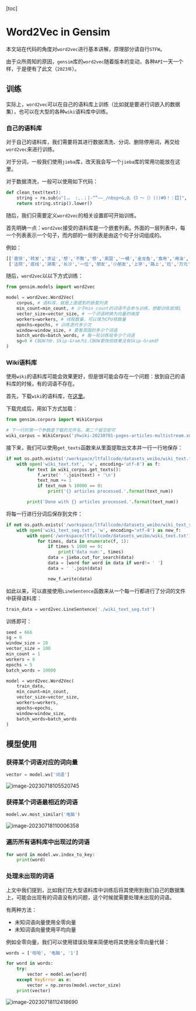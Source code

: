 [toc]

# Word2Vec in Gensim

本文站在代码的角度对`word2vec`进行基本讲解，原理部分请自行`STFW`。

由于众所周知的原因，`gensim`库的`word2vec`随着版本的变动，各种`API`一天一个样，于是便有了此文（`2023年`）。

## 训练

实际上，`word2vec`可以在自己的语料库上训练（比如就是要进行词嵌入的数据集），也可以在大型的各种`wiki`语料库中训练。

### 自己的语料库

对于自己的语料库，我们需要将其进行数据清洗、分词、删除停用词，再交给`word2vec`来进行训练。

对于分词，一般我们使用`jieba`库，改天我会写一个`jieba`库的常用功能放在这里。

对于数据清洗，一般可以使用如下代码：

```python
def clean_text(text):
    string = re.sub(u"[，。 :,.；|-“”——_/nbsp+&;@、《》～（）())#O！：【】]", "", text)
    return string.strip().lower()
```

随后，我们只需要定义`word2vec`的相关设置即可开始训练。

首先明确一点：`word2vec`接受的语料库是一个嵌套列表。外面的一层列表中，每一个列表表示一个句子，而内部的一层列表是由这个句子分词组成的。

例如：

```python
[['震惊','转发','求证','想','不敢','想','美国','一桶','金龙鱼','食用','用油','食用油','元','人民','人民币','一桶','食用','油','食用油','相当','当于','相当于','中国','超市','40','多元','现在','估计','已经','涨','五六','六十','十元','五六十','六十元','五六十元','金龙鱼','纽约','沃尔玛','感恩','感恩节','时','16','美元','圣诞','圣诞节','降至','13','美元','折合','人民人民币','858','元','油是','绿色','天然','纯天然','基因','转基因','中国','一桶','食用','用油','食用油','卖','几十','百元'],
 ['法院','底线','湖南','长沙','一位','朋友','小朋友','上学','路上','捡','万元','原地','不动','原地不动','失主','冒领','不知','知情','不知情','孩子','学校','告知','老师','表扬','好人','好事','好人好事','很快','传开','真','失主','听说','上门','找上门','要钱','未果','竟然','孩子','告上','法庭','法院','判决','孩子','家长','赔偿','6000','元气','家长','大骂','孩子','手','贱','捡','钱','y','瀟湘','墨人','千里']]
```

随后，`word2vec`以以下方式训练：

```python
from gensim.models import word2vec

model = word2vec.Word2Vec(
	corpus, # 语料库，就是上面提到的嵌套列表
    min_count=min_count, # 少于min_count的词语不会参与训练，想都训练就填1
    vector_size=vector_size, # 一个词语转换为向量的维度
    workers=workers, # 线程数量，可以填为CPU核数量
    epochs=epochs, # 训练迭代多少次
    window=window_size, # 要看周围的多少个词语
    batch_words=batch_words, # 每一轮训练给多少个词语
    sg=0 # CBOW为0，Skip-Gram为1.CBOW更快但效果没有Skip-Gram好
)
```

### Wiki语料库

使用`wiki`的语料库可能会效果更好，但是很可能会存在一个问题：放到自己的语料库的时候，有的词语不存在。

首先，下载`wiki`的语料库，在[这里](https://dumps.wikimedia.org/zhwiki/)。

下载完成后，用如下方式加载：

```python
from gensim.corpora import WikiCorpus

# 下一行的第一个参数是下载的文件名，第二个留空即可
wiki_corpus = WikiCorpus('zhwiki-20230701-pages-articles-multistream.xml.bz2', dictionary={})
```

接下来，我们可以使用`get_texts`函数来从里面提取出文本并一行一行地保存：

```python
if not os.path.exists('/workspace/ltfallcode/datasets_weibo/wiki_text.txt'):
    with open('wiki_text.txt', 'w', encoding='utf-8') as f:
        for text in wiki_corpus.get_texts():
            f.write(' '.join(text) + '\n')
            text_num += 1
            if text_num % 10000 == 0:
                print('{} articles processed.'.format(text_num))

        print('Done with {} articles processed.'.format(text_num))
```

将每一行进行分词后保存到文件：

```python
if not os.path.exists('/workspace/ltfallcode/datasets_weibo/wiki_text_seg.txt'):
    with open('wiki_text_seg.txt', 'w', encoding='utf-8') as new_f:
        with open('/workspace/ltfallcode/datasets_weibo/wiki_text.txt') as f:
            for times, data in enumerate(f, 1):
                if times % 1000 == 0:
                    print('data num:', times)
                data = jieba.cut_for_search(data)
                data = [word for word in data if word!= ' ']
                data = ' '.join(data)

                new_f.write(data)
```

如此以来，可以直接使用`LineSentence`函数来从一个每一行都进行了分词的文件中获得语料库：

```python
train_data = word2vec.LineSentence('./wiki_text_seg.txt')
```

训练即可：

```python
seed = 666
sg = 0
window_size = 10
vector_size = 100
min_count = 1
workers = 8
epochs = 5
batch_words = 10000

model = word2vec.Word2Vec(
    train_data,
    min_count=min_count,
    vector_size=vector_size,
    workers=workers,
    epochs=epochs,
    window=window_size,
    batch_words=batch_words
)
```

## 模型使用

### 获得某个词语对应的词向量

```python
vector = model.wv['词语']
```

![image-20230718105520745](https://ltfallpics.oss-cn-hangzhou.aliyuncs.com/images/202307181055855.png)

### 获得某个词语最相近的词语

```python
model.wv.most_similar('电脑')
```

![image-20230718110006358](https://ltfallpics.oss-cn-hangzhou.aliyuncs.com/images/202307181100388.png)

### 遍历所有语料库中出现过的词语

```python
for word in model.wv.index_to_key:
    print(word)
```

### 处理未出现的词语

上文中我们提到，比如我们在大型语料库中训练后将其使用到我们自己的数据集上，可能会出现有的词语没有的问题，这个时候就需要处理未出现的词语。

有两种方法：

- 未知词语向量使用全零向量
- 未知词语向量使用平均向量

例如全零向量，我们可以使用错误处理来简便地将其使用全零向量代替：

```python
words = ['哈哈', '电脑', '1']

for word in words:
    try:
        vector = model.wv[word]
    except KeyError as e:
        vector = np.zeros(model.vector_size)
    print(vector)
```

![image-20230718112418690](https://ltfallpics.oss-cn-hangzhou.aliyuncs.com/images/202307181124730.png)